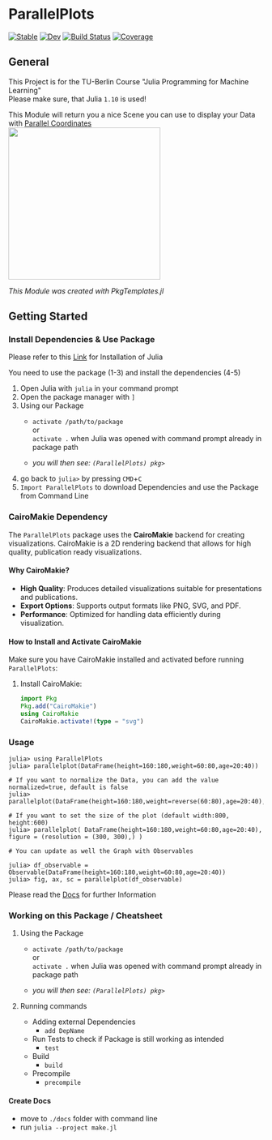 # ParallelPlots

[![Stable](https://img.shields.io/badge/docs-stable-blue.svg)](https://moritz155.github.io/ParallelPlots.jl/stable/)
[![Dev](https://img.shields.io/badge/docs-dev-blue.svg)](https://moritz155.github.io/ParallelPlots.jl/dev/)
[![Build Status](https://github.com/moritz155/ParallelPlots/actions/workflows/CI.yml/badge.svg?branch=main)](https://github.com/moritz155/ParallelPlots/actions/workflows/CI.yml?query=branch%3Amain)
[![Coverage](https://codecov.io/gh/moritz155/ParallelPlots/branch/main/graph/badge.svg)](https://codecov.io/gh/moritz155/ParallelPlots.jl)

## General
This Project is for the TU-Berlin Course "Julia Programming for Machine Learning"<br>
Please make sure, that Julia `1.10` is used!

This Module will return you a nice Scene you can use to display your Data with [Parallel Coordinates](https://en.wikipedia.org/wiki/Parallel_coordinates)<br>
<img src="test/parallel_coordinates_plot.png" width="300" />

_This Module was created with PkgTemplates.jl_

## Getting Started

### Install Dependencies & Use Package
Please refer to this [Link](https://adrianhill.de/julia-ml-course/lectures/E1_Installation.html) for Installation of Julia

You need to use the package (1-3) and install the dependencies (4-5)
1. Open Julia with `julia` in your command prompt
2. Open the package manager with `]`
3. Using our Package
    * `activate /path/to/package` <br>
      or<br>
      `activate .` when Julia was opened with command prompt already in package path

    * _you will then see: `(ParallelPlots) pkg>`_
4. go back to `julia>` by pressing `CMD`+`C`
5. `Import ParallelPlots` to download Dependencies and use the Package from Command Line

### CairoMakie Dependency

The `ParallelPlots` package uses the **CairoMakie** backend for creating visualizations. CairoMakie is a 2D rendering backend that allows for high quality, publication ready visualizations. 

#### Why CairoMakie?
- **High Quality**: Produces detailed visualizations suitable for presentations and publications.
- **Export Options**: Supports output formats like PNG, SVG, and PDF.
- **Performance**: Optimized for handling data efficiently during visualization.

#### How to Install and Activate CairoMakie
Make sure you have CairoMakie installed and activated before running `ParallelPlots`:
1. Install CairoMakie:
   ```julia
   import Pkg
   Pkg.add("CairoMakie")
   using CairoMakie
   CairoMakie.activate!(type = "svg")

### Usage
```@example
julia> using ParallelPlots
julia> parallelplot(DataFrame(height=160:180,weight=60:80,age=20:40))
```
```
# If you want to normalize the Data, you can add the value normalized=true, default is false
julia> parallelplot(DataFrame(height=160:180,weight=reverse(60:80),age=20:40),normalize=true)
```
```
# If you want to set the size of the plot (default width:800, height:600)
julia> parallelplot( DataFrame(height=160:180,weight=60:80,age=20:40), figure = (resolution = (300, 300),) )
```
```
# You can update as well the Graph with Observables

julia> df_observable = Observable(DataFrame(height=160:180,weight=60:80,age=20:40))
julia> fig, ax, sc = parallelplot(df_observable)
```

Please read the [Docs](/docs/build/index.html) for further Information

### Working on this Package / Cheatsheet
1. Using the Package
   * `activate /path/to/package` <br>
   or<br>
   `activate .` when Julia was opened with command prompt already in package path
 
   * _you will then see: `(ParallelPlots) pkg>`_

2. Running commands
   * Adding external Dependencies
     - `add DepName`
   * Run Tests to check if Package is still working as intended 
     - `test`
   * Build
     - `build`
   * Precompile
     - `precompile`


#### Create Docs
* move to `./docs` folder with command line
* run `julia --project make.jl`



